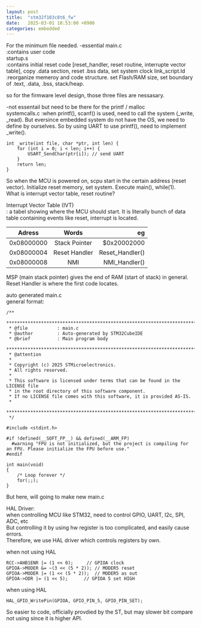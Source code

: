 ```yaml
---
layout: post
title:  "stm32f103c8t6_fw"
date:   2025-03-01 18:53:00 +0900
categories: embedded
---
```


For the minimum file needed. -essential 
main.c  
:contains user code  
startup.s  
:contains initial reset code [reset_handler, reset routine, interrupte vector table], copy .data section, reset .bss data, set system clock 
link_script.ld  
:reorganize memeroy and code structure. set Flash/RAM size, set boundary of .text, .data, .bss, stack/heap.  
  
so for the firmware level design, those three files are nessasary.  
  
-not essentail but need to be there for the printf / malloc  
systemcalls.c
:when printf(), scanf() is used, need to call the system (_write, _read). But eversince embedded system do not have the OS, we need to define by ourselves. So by using UART to use printf(), need to implement _write().  

```
int _write(int file, char *ptr, int len) {
    for (int i = 0; i < len; i++) {
        USART_SendChar(ptr[i]); // send UART
    }
    return len;
}
```


So when the MCU is powered on, scpu start in the certain address (reset vector). Initialize reset memory, set system. Execute main(), while(1).  
What is interrupt vector table, reset routine?  
  
Interrupt Vector Table (IVT)  
: a tabel showing where the MCU should start. It is literally bunch of data table containing events like reset, interrupt is located. 

| Adress        | Words           | eg  |
| ------------- |:-------------:| -----:|
| 0x08000000	| Stack Pointer | $0x20002000 |
| 0x08000004    | Reset Handler | Reset_Handler() |
| 0x08000008    | NMI           | NMI_Handler() |
  
MSP (main stack pointer) gives the end of RAM (start of stack) in general.  
Reset Handler is where the first code locates.  



auto generated main.c  
general format:  
```
/**
 ******************************************************************************
 * @file           : main.c
 * @author         : Auto-generated by STM32CubeIDE
 * @brief          : Main program body
 ******************************************************************************
 * @attention
 *
 * Copyright (c) 2025 STMicroelectronics.
 * All rights reserved.
 *
 * This software is licensed under terms that can be found in the LICENSE file
 * in the root directory of this software component.
 * If no LICENSE file comes with this software, it is provided AS-IS.
 *
 ******************************************************************************
 */

#include <stdint.h>

#if !defined(__SOFT_FP__) && defined(__ARM_FP)
  #warning "FPU is not initialized, but the project is compiling for an FPU. Please initialize the FPU before use."
#endif

int main(void)
{
    /* Loop forever */
	for(;;);
}
```
  
But here, will going to make new main.c  


HAL Driver:  
when controlling MCU like STM32, need to control GPIO, UART,  I2c, SPI, ADC, etc  
But controlling it by using hw register is too complicated, and easily cause errors.  
Therefore, we use HAL driver which controls registers by own.  

when not using HAL  
```
RCC->AHB1ENR |= (1 << 0);     // GPIOA clock
GPIOA->MODER &= ~(3 << (5 * 2)); // MODER5 reset
GPIOA->MODER |= (1 << (5 * 2));  // MODER5 as out
GPIOA->ODR |= (1 << 5);      // GPIOA 5 set HIGH
```

when using HAL
```
HAL_GPIO_WritePin(GPIOA, GPIO_PIN_5, GPIO_PIN_SET);
```

So easier to code, officially provdied by the ST, but may slower bit compare not using since it is higher API.  